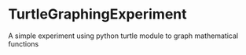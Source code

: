 # TurtleGraphingExperiment
A simple experiment using python turtle module to graph mathematical functions
